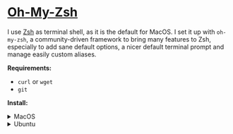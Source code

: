 # [Oh-My-Zsh](https://ohmyz.sh)

I use [Zsh](https://www.zsh.org/) as terminal shell, as it is the default for MacOS. I set it up
with `oh-my-zsh`, a community-driven framework to bring many features to Zsh, especially to add sane
default options, a nicer default terminal prompt and manage easily custom aliases.

**Requirements:**

- `curl` or `wget`
- `git`

**Install:**

<details>
<summary>MacOS</summary>

Zsh is the default terminal shell in MacOS, there's no need to install it.

```shell
sh -c "$(curl -fsSL https://raw.githubusercontent.com/ohmyzsh/ohmyzsh/master/tools/install.sh)"
# or: sh -c "$(wget https://raw.githubusercontent.com/ohmyzsh/ohmyzsh/master/tools/install.sh -O -)"

# Clone plugins
git clone https://github.com/zsh-users/zsh-syntax-highlighting.git ${ZSH_CUSTOM:-~/.oh-my-zsh/custom}/plugins/zsh-syntax-highlighting
git clone https://github.com/zsh-users/zsh-autosuggestions ${ZSH_CUSTOM:-~/.oh-my-zsh/custom}/plugins/zsh-autosuggestions
git clone https://github.com/zsh-users/zsh-completions ${ZSH_CUSTOM:-${ZSH:-~/.oh-my-zsh}/custom}/plugins/zsh-completions
git clone https://github.com/Aloxaf/fzf-tab ${ZSH_CUSTOM:-~/.oh-my-zsh/custom}/plugins/fzf-tab
```

</details>
<details>
<summary>Ubuntu</summary>

```shell
apt install zsh

sh -c "$(curl -fsSL https://raw.githubusercontent.com/ohmyzsh/ohmyzsh/master/tools/install.sh)"
# or: sh -c "$(wget https://raw.githubusercontent.com/ohmyzsh/ohmyzsh/master/tools/install.sh -O -)"

# Clone plugins
git clone https://github.com/zsh-users/zsh-syntax-highlighting.git ${ZSH_CUSTOM:-~/.oh-my-zsh/custom}/plugins/zsh-syntax-highlighting
git clone https://github.com/zsh-users/zsh-autosuggestions ${ZSH_CUSTOM:-~/.oh-my-zsh/custom}/plugins/zsh-autosuggestions
git clone https://github.com/zsh-users/zsh-completions ${ZSH_CUSTOM:-${ZSH:-~/.oh-my-zsh}/custom}/plugins/zsh-completions
git clone https://github.com/Aloxaf/fzf-tab ${ZSH_CUSTOM:-~/.oh-my-zsh/custom}/plugins/fzf-tabj
```

</details>
